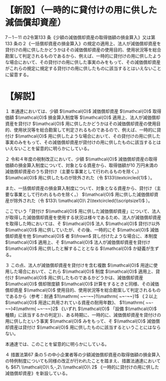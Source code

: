 # 【新設】（一時的に貸付けの用に供した減価償却資産）

7－1－11 の2令第133 条｟少額の減価償却資産の取得価額の損金算入｠又は第133 条の２｟一括償却資産の損金算入｠の規定の適用上、法人が減価償却資産を貸付けの用に供したかどうかはその減価償却資産の使用目的、使用状況等を総合勘案して判定されるものであるから、例えば、一時的に貸付けの用に供したような場合において、その貸付けの用に供した事実のみをもって、その減価償却資産がこれらの規定に規定する貸付けの用に供したものに該当するとはいえないことに留意する。

# 【解説】

１ 本通達においては、少額 $\\mathcal{O}$ 減価償却資産 $\\mathcal{O}$ 取得価額 $\\mathcal{O}$ 損金算入制度等 $\\mathcal{O}$ 適用上、法人が減価償却資産を貸付け $\\mathcal{O}$ 用に供したかどうかはその減価償却資産の使用目的、使用状況等を総合勘案して判定されるものであるので、例えば、一時的に貸付け $\\mathcal{O}$ 用に供したような場合において、その貸付けの用に供した事実のみをもって、その減価償却資産が貸付けの用に供したものに該当するとはいえないことを留意的に明らかにしている。

２ 令和４年度の税制改正において、少額 $\\mathcal{O}$ 減価償却資産の取得価額の損金算入制度について、対象となる資産から、取得価額が10 万円未満の減価償却資産のうち貸付け（主要な事業として行われるものを除く。） $\\mathcal{O}$ 用に供したものが除外された（令 $133\\textcircled{1}$ ）。

また、一括償却資産の損金算入制度について、対象となる資産から、貸付け（主要な事業として行われるものを除く。） $\\mathcal{O}$ 用に供した減価償却資産が除外された（令 $133\ \\mathcal{O}\ 2\\textcircled{\\scriptsize1}$ ）。

ここでいう「貸付け $\\mathcal{O}$ 用に供した減価償却資産」について、法人が取得した減価償却資産を使用する状況は様々であるため、法人が減価償却資産を取得した時においては、そ $\\mathcal{O}$ 法人 $\\mathcal{O}$ 貸付け以外 $\\mathcal{O}$ 用に供していたが、その後、一時的にそ $\\mathcal{O}$ 減価償却資産を他 $\\mathcal{O}$ 者 $\\frown$ 貸し付けたような場合に、本制度 $\\mathcal{O}$ 適用上、そ $\\mathcal{O}$ 法人が減価償却資産を貸付け $\\mathcal{O}$ 用に供したと解することとなる $\\mathcal{O}$ か疑義が生ずる。

３ この点、法人が減価償却資産を貸付けを含む複数 $\\mathcal{O}$ 用途に使用した場合において、これら $\\mathcal{O}$ 制度 $\\mathcal{O}$ 適用上、貸付け $\\mathcal{O}$ 用に供したものであるかどうかは、減価償却資産 $\\mathcal{O}$ 償却限度額 $\\mathcal{O}$ 計算をするときと同様、その減価償却資産 $\\mathcal{O}$ 使用目的、使用状況等を総合勘案して判定されるものであるから（参考：耐通 $1\\mathrm{ ~~-~~}1\\mathrm{ ~~-~~}1$ ｟２以上 $\\mathcal{O}$ 用途に共用されている資産の耐用年数｠、 $1\\mathrm{ ~~-~~}4\\mathrm{ ~~-~~}2$ ｟いずれ $\\mathcal{O}$ 「設備 $\\mathcal{O}$ 種類」に該当するかの判定｠）、ある時期に、一時的に、減価償却資産を貸付けの用に供したという事実 $\\mathcal{O}$ みをもって、そ $\\mathcal{O}$ 減価償却資産は貸付け $\\mathcal{O}$ 用に供したものに該当するということにはならない。

本通達では、このことを留意的に明らかにしている。

４ 措置法第67 条の５の中小企業者等の少額減価償却資産の取得価額の損金算入の特例制度についても同様の改正が行われたことを踏まえ、措置法通達においても $67\ \\mathcal{O}\ 5,-,2\ \\mathcal{O}\ 2$ ｟一時的に貸付けの用に供した減価償却資産｠を新設している。